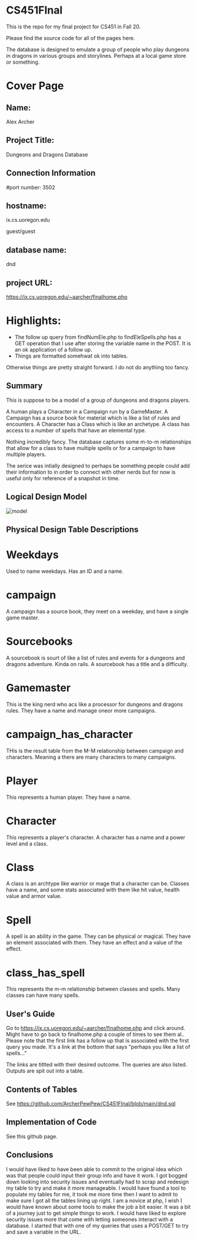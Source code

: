 # CS451FInal

This is the repo for my final project for CS451 in Fall 20.

Please find the source code for all of the pages here. 

The database is designed to emulate a group of people who play dungeons in dragons in various groups and storylines. Perhaps at a local game store or something.

# Cover Page

## Name: 
Alex Archer

## Project Title: 
Dungeons and Dragons Database

## Connection Information
#port number: 
3502

## hostname: 
ix.cs.uoregon.edu

guest/guest

## database name: 
dnd
  
## project URL: 
https://ix.cs.uoregon.edu/~aarcher/finalhome.php

# Highlights:

* The follow up query from findNumEle.php to findEleSpells.php has a GET operation that I use after storing the variable name in the POST. It is an ok application of a follow up.
* Things are formatted somehwat ok into tables.

Otherwise things are pretty straight forward. I do not do anything too fancy. 

## Summary

This is suppose to be a model of a group of dungeons and dragons players. 

A human plays a Character in a Campaign run by a GameMaster. 
A Campaign has a source book for material which is like a list of rules and encounters.
A Character has a Class which is like an archetype. 
A class has access to a number of spells that have an elemental type. 

Nothing incredibly fancy. The database captures some m-to-m relationships that allow for a class to have multiple spells or for a campaign to have multiple players.

The serice was intially designed to perhaps be something people could add their information to in order to connect with other nerds but for now is useful only for reference of a snapshot in time. 


## Logical Design Model

![model](https://i.imgur.com/rkqethi.png)

## Physical Design Table Descriptions

# Weekdays 
 Used to name weekdays. Has an ID and a name.
# campaign
A campaign has a source book, they meet on a weekday, and have a single game master. 

# Sourcebooks
A sourcebook is sourt of like a list of rules and events for a dungeons and dragons adventure. Kinda on rails. A sourcebook has a title and a difficulty. 

# Gamemaster
This is the king nerd who acs like a processor for dungeons and dragons rules. They have a name and manage oneor more campaigns. 

# campaign_has_character
THis is the result table from the M-M relationship between campaign and characters. Meaning a there are many characters to many campaigns. 

# Player
This represents a human player. They have a name. 

# Character
This represents a player's character. A character has a name and a power level and a class. 

# Class
A class is an archtype like warrior or mage that a character can be. Classes have a name, and some stats associated with them like
hit value, health value and armor value.

# Spell
A spell is an ability in the game. They can be physical or magical. They have an element associated with them. They have an effect and a value of the effect. 

# class_has_spell
This represents the m-m relationship between classes and spells. Many classes can have many spells. 

## User's Guide
Go to https://ix.cs.uoregon.edu/~aarcher/finalhome.php and click around. Might have to go back to finalhome.php a couple of times to see them al..
Please note that the first link has a follow up that is associated with the first query you made. It's a link at the bottom that says "perhaps you like a list of spells..."

The links are titlted with their desired outcome. The queries are also listed. Outputs are spit out into a table. 

## Contents of Tables
See  https://github.com/ArcherPewPew/CS451FInal/blob/main/dnd.sql   

## Implementation of Code

See this github page.

## Conclusions 
I would have liked to have been able to commit to the original idea which was that people could input their group info and have it work. I got bogged down looking into security issues and eventually had to scrap and redesign my table to try and make it more manageable. 
I would have found a tool to populate my tables for me, it took me more time then I want to admit to make sure I got all the tables lining up right. 
I am a novice at php, I wish I would have known about some tools to make the job a bit easier. It was a bit of a journey just to get simple things to work.
I would have liked to explore security issues more that come with letting someones interact with a database. I started that with one of my queries that uses a POST/GET to try and save a variable in the URL. 
